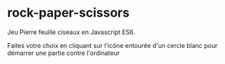 # rock-paper-scissors
Jeu Pierre feuille ciseaux en Javascript ES6.

Faites votre choix en cliquant sur l'icône entourée d'un cercle blanc pour démarrer une partie contre l'ordinateur
